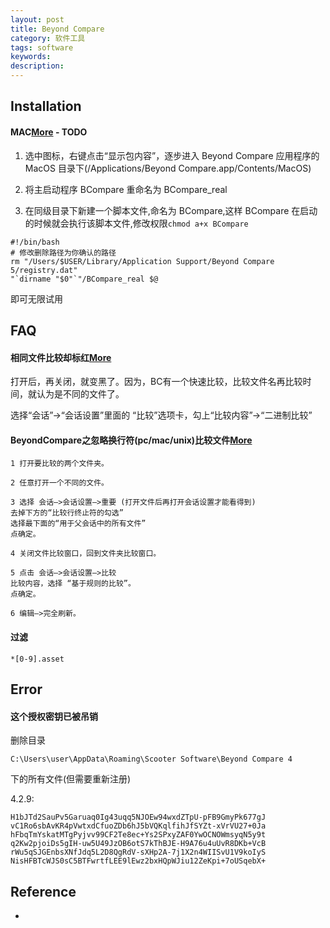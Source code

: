 ```yaml
---
layout: post
title: Beyond Compare
category: 软件工具
tags: software
keywords: 
description: 
---
```


## Installation

#### MAC[More](https://github.com/qq5889/learn/blob/master/Beyond%20Compare%20for%20Mac%20%E6%97%A0%E9%99%90%E8%AF%95%E7%94%A8%E6%96%B9%E6%B3%95.md) - TODO


1. 选中图标，右键点击“显示包内容”，逐步进入 Beyond Compare 应用程序的 MacOS 目录下(/Applications/Beyond Compare.app/Contents/MacOS)
2. 将主启动程序 BCompare 重命名为 BCompare_real

3. 在同级目录下新建一个脚本文件,命名为 BCompare,这样 BCompare 在启动的时候就会执行该脚本文件,修改权限`chmod a+x BCompare`

```
#!/bin/bash
# 修改删除路径为你确认的路径
rm "/Users/$USER/Library/Application Support/Beyond Compare 5/registry.dat"
"`dirname "$0"`"/BCompare_real $@
```

即可无限试用


## FAQ

#### 相同文件比较却标红[More](http://blog.chinaunix.net/uid-20753106-id-3966647.html)

打开后，再关闭，就变黑了。因为，BC有一个快速比较，比较文件名再比较时间，就认为是不同的文件了。

选择“会话”->“会话设置”里面的 “比较”选项卡，勾上“比较内容”->“二进制比较”

#### BeyondCompare之忽略换行符(pc/mac/unix)比较文件[More](https://blog.csdn.net/husion01/article/details/104309821)

```
1 打开要比较的两个文件夹。

2 任意打开一个不同的文件。

3 选择 会话–>会话设置–>重要 (打开文件后再打开会话设置才能看得到)
去掉下方的“比较行终止符的勾选”
选择最下面的“用于父会话中的所有文件”
点确定。

4 关闭文件比较窗口，回到文件夹比较窗口。

5 点击 会话–>会话设置–>比较
比较内容，选择 “基于规则的比较”。
点确定。

6 编辑–>完全刷新。
```

#### 过滤

```
*[0-9].asset
```

## Error

#### 这个授权密钥已被吊销

删除目录
```
C:\Users\user\AppData\Roaming\Scooter Software\Beyond Compare 4
```
下的所有文件(但需要重新注册)

4.2.9:
```
H1bJTd2SauPv5Garuaq0Ig43uqq5NJOEw94wxdZTpU-pFB9GmyPk677gJ
vC1Ro6sbAvKR4pVwtxdCfuoZDb6hJ5bVQKqlfihJfSYZt-xVrVU27+0Ja
hFbqTmYskatMTgPyjvv99CF2Te8ec+Ys2SPxyZAF0YwOCNOWmsyqN5y9t
q2Kw2pjoiDs5gIH-uw5U49JzOB6otS7kThBJE-H9A76u4uUvR8DKb+VcB
rWu5qSJGEnbsXNfJdq5L2D8QgRdV-sXHp2A-7j1X2n4WIISvU1V9koIyS
NisHFBTcWJS0sC5BTFwrtfLEE9lEwz2bxHQpWJiu12ZeKpi+7oUSqebX+
```



## Reference

* []()
